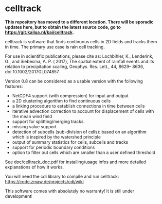 # celltrack

**This repository has moved to a different location. There will be sporadic updates here, but to obtain the latest source code, go to https://git.kailua.nl/kai/celltrack.**

celltrack is software that finds continuous cells in 2D fields and tracks them
in time. The primary use case is rain cell tracking.

For use in scientific publications, please cite as:
Lochbihler, K., Lenderink, G., and Siebesma, A. P. ( 2017), The spatial extent of rainfall events and its relation to precipitation scaling, Geophys. Res. Lett., 44, 8629– 8636, doi:10.1002/2017GL074857.

Version 0.8 can be considered as a usable version with the following features:
 - NetCDF4 support (with compression) for input and output
 - a 2D clustering algorithm to find continuous cells
 - a linking procedure to establish connections in time between cells
 - iterative advection correction to account for displacement of cells with the mean wind field
 - support for splitting/merging tracks.
 - missing value support 
 - detection of subcells (sub-division of cells): based on an algorithm which is inspired by the watershed principle
 - output of summary statistics for cells, subcells and tracks
 - support for periodic boundary conditions
 - option to filter out cells which are smaller than a user defined threshold
 
See doc/celltrack_doc.pdf for installing/usage infos and more detailed explanations of how it works.

You will need the cdi library to compile and run celltrack: https://code.zmaw.de/projects/cdi/wiki

This software comes with absolutely no warranty! It is still under development!
